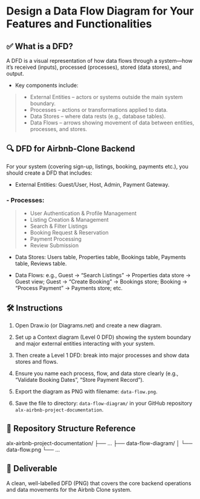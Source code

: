 # Design a Data Flow Diagram for Your Features and Functionalities

## ✅ What is a DFD?

A DFD is a visual representation of how data flows through a system—how it’s received (inputs), processed (processes), stored (data stores), and output.

- Key components include:

> - External Entities – actors or systems outside the main system boundary.
> - Processes – actions or transformations applied to data.
> - Data Stores – where data rests (e.g., database tables).
> - Data Flows – arrows showing movement of data between entities, processes, and stores.

## 🔍 DFD for Airbnb-Clone Backend

For your system (covering sign-up, listings, booking, payments etc.), you should create a DFD that includes:

- External Entities: Guest/User, Host, Admin, Payment Gateway.

### - **Processes:**

> - User Authentication & Profile Management
> - Listing Creation & Management
> - Search & Filter Listings
> - Booking Request & Reservation
> - Payment Processing
> - Review Submission

- Data Stores: Users table, Properties table, Bookings table, Payments table, Reviews table.

- Data Flows: e.g., Guest → “Search Listings” → Properties data store → Guest view; Guest → “Create Booking” → Bookings store; Booking → “Process Payment” → Payments store; etc.

## 🛠️ Instructions

1. Open Draw.io (or Diagrams.net) and create a new diagram.

2. Set up a Context diagram (Level 0 DFD) showing the system boundary and major external entities interacting with your system.

3. Then create a Level 1 DFD: break into major processes and show data stores and flows.

4. Ensure you name each process, flow, and data store clearly (e.g., “Validate Booking Dates”, “Store Payment Record”).

5. Export the diagram as PNG with filename: `data-flow.png`.

6. Save the file to directory: `data-flow-diagram/` in your GitHub repository `alx-airbnb-project-documentation`.

## 📂 Repository Structure Reference

alx-airbnb-project-documentation/
├── …
├── data-flow-diagram/
│   └── data-flow.png
└── …

## 🧾 Deliverable

A clean, well-labelled DFD (PNG) that covers the core backend operations and data movements for the Airbnb Clone system.

